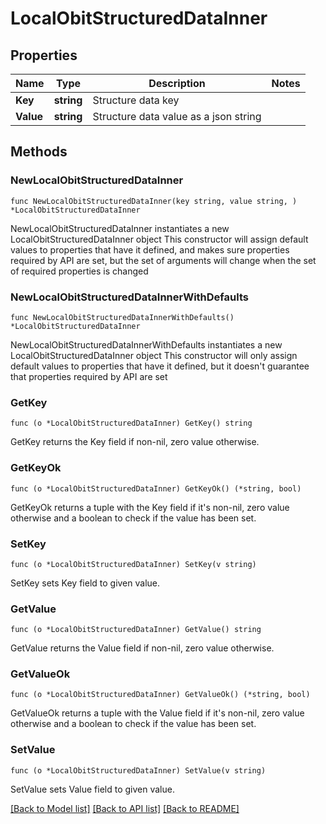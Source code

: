 # LocalObitStructuredDataInner

## Properties

Name | Type | Description | Notes
------------ | ------------- | ------------- | -------------
**Key** | **string** | Structure data key | 
**Value** | **string** | Structure data value as a json string | 

## Methods

### NewLocalObitStructuredDataInner

`func NewLocalObitStructuredDataInner(key string, value string, ) *LocalObitStructuredDataInner`

NewLocalObitStructuredDataInner instantiates a new LocalObitStructuredDataInner object
This constructor will assign default values to properties that have it defined,
and makes sure properties required by API are set, but the set of arguments
will change when the set of required properties is changed

### NewLocalObitStructuredDataInnerWithDefaults

`func NewLocalObitStructuredDataInnerWithDefaults() *LocalObitStructuredDataInner`

NewLocalObitStructuredDataInnerWithDefaults instantiates a new LocalObitStructuredDataInner object
This constructor will only assign default values to properties that have it defined,
but it doesn't guarantee that properties required by API are set

### GetKey

`func (o *LocalObitStructuredDataInner) GetKey() string`

GetKey returns the Key field if non-nil, zero value otherwise.

### GetKeyOk

`func (o *LocalObitStructuredDataInner) GetKeyOk() (*string, bool)`

GetKeyOk returns a tuple with the Key field if it's non-nil, zero value otherwise
and a boolean to check if the value has been set.

### SetKey

`func (o *LocalObitStructuredDataInner) SetKey(v string)`

SetKey sets Key field to given value.


### GetValue

`func (o *LocalObitStructuredDataInner) GetValue() string`

GetValue returns the Value field if non-nil, zero value otherwise.

### GetValueOk

`func (o *LocalObitStructuredDataInner) GetValueOk() (*string, bool)`

GetValueOk returns a tuple with the Value field if it's non-nil, zero value otherwise
and a boolean to check if the value has been set.

### SetValue

`func (o *LocalObitStructuredDataInner) SetValue(v string)`

SetValue sets Value field to given value.



[[Back to Model list]](../README.md#documentation-for-models) [[Back to API list]](../README.md#documentation-for-api-endpoints) [[Back to README]](../README.md)


